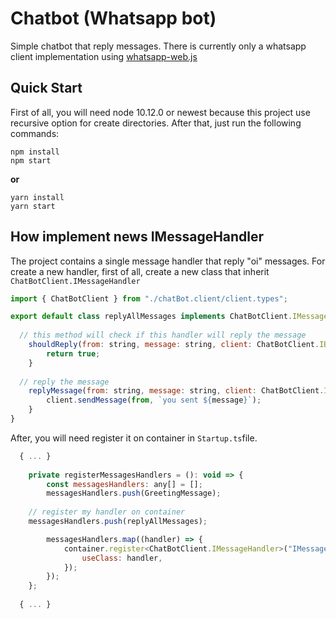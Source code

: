 # Chatbot (Whatsapp bot)
Simple chatbot that reply messages. 
There is currently only a whatsapp client implementation using [whatsapp-web.js](https://github.com/pedroslopez/whatsapp-web.js)

## Quick Start

First of all, you will need node 10.12.0 or newest because this project use recursive option for create directories.
After that, just run the following commands:

```
npm install
npm start
```

**or**

```
yarn install
yarn start
```

## How implement news IMessageHandler

The project contains a single message handler that reply "oi" messages.
For create a new handler, first of all, create a new class that inherit `ChatBotClient.IMessageHandler`

```javascript
import { ChatBotClient } from "./chatBot.client/client.types";

export default class replyAllMessages implements ChatBotClient.IMessageHandler {
  
  // this method will check if this handler will reply the message
	shouldReply(from: string, message: string, client: ChatBotClient.IBotClient): boolean {
		return true;
	}
  
  // reply the message
	replyMessage(from: string, message: string, client: ChatBotClient.IBotClient): void {
		client.sendMessage(from, `you sent ${message}`);
	}
}
```

After, you will need register it on container in `Startup.ts`file.

```javascript
  { ... }
  
	private registerMessagesHandlers = (): void => {
		const messagesHandlers: any[] = [];
		messagesHandlers.push(GreetingMessage);
    
    // register my handler on container
    messagesHandlers.push(replyAllMessages);

		messagesHandlers.map((handler) => {
			container.register<ChatBotClient.IMessageHandler>("IMessageHandler", {
				useClass: handler,
			});
		});
	};
  
  { ... }
```
